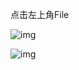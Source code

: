  点击左上角File
 

![img](https://pic1.zhimg.com/80/v2-4c5d4aba29017dc8921f390f030e9c74_720w.jpg)


 

![img](https://pic1.zhimg.com/80/v2-9072033b8bdb76858db4e494b9b1d6e4_720w.jpg)